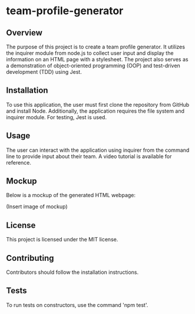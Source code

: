 # team-profile-generator


## Overview
The purpose of this project is to create a team profile generator. It utilizes the inquirer module from node.js to collect user input and display the information on an HTML page with a stylesheet. The project also serves as a demonstration of object-oriented programming (OOP) and test-driven development (TDD) using Jest.


## Installation
To use this application, the user must first clone the repository from GitHub and install Node. Additionally, the application requires the file system and inquirer module. For testing, Jest is used.

## Usage
The user can interact with the application using inquirer from the command line to provide input about their team. A video tutorial is available for reference.

## Mockup
Below is a mockup of the generated HTML webpage:

(Insert image of mockup)

## License
This project is licensed under the MIT license.

## Contributing
Contributors should follow the installation instructions.

## Tests
To run tests on constructors, use the command 'npm test'.